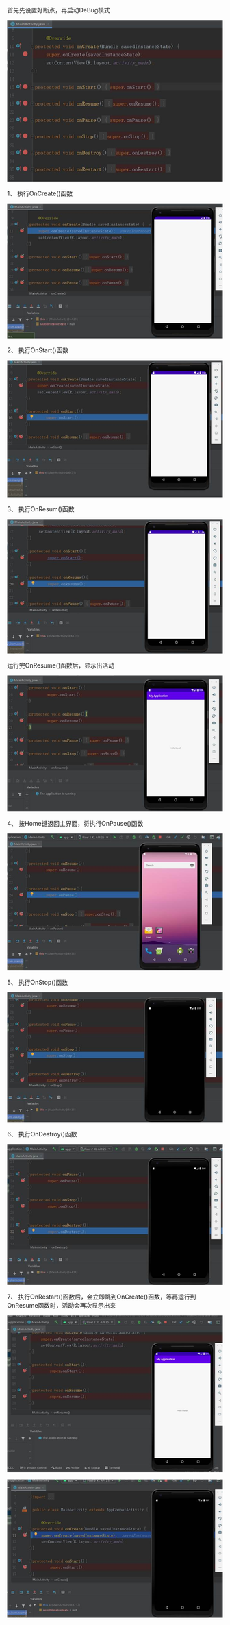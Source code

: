 首先先设置好断点，再启动DeBug模式

![img](mywork_1实验报告.assets/clip_image002.jpg)

 

1、 执行OnCreate()函数

![img](mywork_1实验报告.assets/clip_image004.jpg)

 

 

 

 

2、 执行OnStart()函数

![img](mywork_1实验报告.assets/clip_image006.jpg)

 

3、 执行OnResum()函数

![img](mywork_1实验报告.assets/clip_image008.jpg)

 

运行完OnResume()函数后，显示出活动

![img](mywork_1实验报告.assets/clip_image010.jpg)

 

4、 按Home键返回主界面，将执行OnPause()函数

![img](mywork_1实验报告.assets/clip_image012.jpg)

 

5、 执行OnStop()函数

![img](mywork_1实验报告.assets/clip_image014.jpg)

 

6、 执行OnDestroy()函数

![img](mywork_1实验报告.assets/clip_image016.jpg)

 

7、 执行OnRestart()函数后，会立即跳到OnCreate()函数，等再运行到OnResume函数时，活动会再次显示出来

![img](mywork_1实验报告.assets/clip_image018.jpg)

![img](mywork_1实验报告.assets/clip_image020.jpg)

 

 

 